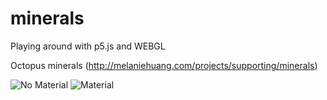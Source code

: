 # minerals
Playing around with p5.js and WEBGL

Octopus minerals (http://melaniehuang.com/projects/supporting/minerals)

![No Material](https://i.imgur.com/XzGBLjj.gif)
![Material](https://i.imgur.com/mMYGsye.gif)

